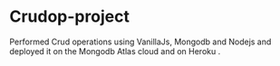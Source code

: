# Crudop-project
Performed Crud operations using VanillaJs, Mongodb and Nodejs  and deployed it on the Mongodb Atlas cloud and on Heroku .
